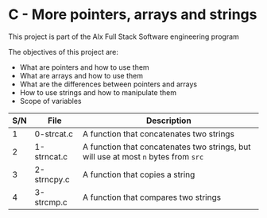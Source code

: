 # C - More pointers, arrays and strings

This project is part of the Alx Full Stack Software engineering program

The objectives of this project are:
- What are pointers and how to use them
- What are arrays and how to use them
- What are the differences between pointers and arrays
- How to use strings and how to manipulate them
- Scope of variables

| S/N | File | Description |
| --- | --------- | -------------------- |
| 1 | 0-strcat.c | A function that concatenates two strings |
| 2 | 1-strncat.c | A function that concatenates two strings, but will use at most `n` bytes from `src`|
| 3 | 2-strncpy.c | A function that copies a string |
| 4 | 3-strcmp.c | A function that compares two strings |
